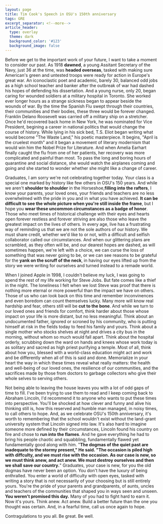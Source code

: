 ```yaml
---
layout: page
title: Tim Cook's Speech in OSU's 150th anniversary
tags: GRE
excerpt_separator: <!--more-->
article_header:
  type: overlay
  theme: dark
  background_color: '#123'
  background_image: false
---
```


Before we get to the important work of your future, I want to take a moment to consider our past. As 1918 **dawned**, a young Assitant Secretary of the Navy, just 36 at the time, was **headed overseas**, tasked with making sure American's green and untested troops were ready for action in Europe's great war. An iconoclastic poet and academic, barely 30, balanced odd jobs as a high school teacher and banker after the outbreak of war had dashed his hopes of defending his dissertation. And a young nurse, only 20, began caring for wounded soldiers at a military hospital in Toronto. She worked ever longer hours as a strange sickness began to appear beside the wounds of war. By the time the Spanish Flu swept through their countries, their communities and their bodies, these three would be forever changed. Franklin Delano Roosevelt was carried off a military ship on a stretcher. Once he'd recovered back home in New York, he was nominated for Vice President, begining a career in national politics that would change the course of history. While lying in his sick bed, T.S. Eliot began writing what would become "The Waste Land," his poetic masterpiece. It begins, "April is the cruelest month" and it began a movement of literary modernism that would win him the Nobel Prize for Literature. And when Amelia Earhart finally caught the flu from one of her patients, her recovery was more complicated and painful than most. To pass the long and boring hours of quarantine and social distance, she would watch the airplanes coming and going and she started to wonder whether she might like a change of career. 

Graduates, I am sorry we're not celebrating together today. Your class is a special one marked by history like few others in OSU's 150 years. And while we aren't **shoulder to shoulder** in the Horseshoe,**filling into the rafters**, I know your parents, your loved ones, your friends and teachers are no less overwhelmed with the pride in you and in what you have achieved. **It can be difficult to see the whole picture when you're still inside the frame**, but I hope you **wear these uncommon circumstances as a badge of honor**. Those who meet times of historical challenge with their eyes and hearts open forever restless and forever striving are also those who leave the greatest impact on the lives of others. In every age, live has a frustrating way of reminding us that we are not the sole authors of our history. We must share credit, whether we'd like to or not, with a difficult and selfish collaborator called our circumstances. And when our glittering plans are scrambled, as they often will be, and our dearest hopes are dashed, as will sometimes happen, we're left with a choice, we can curse the loss of something that was never going to be, or we can see reasons to be grateful for the **yank on the scruff of the neck**, in having our eyes lifted up from the story we were writing for ourselves and turned instead to a remade world. 

When I joined Apple in 1998, I couldn't believe my luck, I was going to spend the rest of my life working for Steve Jobs. But fate comes like a thief in the night. The loneliness I felt when we lost Steve was proof that there is nothing more eternal or more powerful than the impact we have on others. Those of us who can look back on this time and remember inconvinences and even boredom can count themselves lucky. Many more will know real hardship and fear, others still will be **cut to the bone**. And while we turn to our loved ones and friends for comfort, think harder about those whose impact on your life is more distant, but no less meaningful. Think about an undocumented father, ignored or scroned by his community, who is putting himself at risk in the fields today to feed his family and yours. Think about a single mother who stocks shelves at night and drives a city bus in the morning, without whom so much would fall apart. Think about the hospital orderly, scrubbing down the ward on hands and knees whose work today is as solitary and sacred as high priest purifying a temple. Most of all, think about how you, blessed with a world-class education might act and work and be differently when all of this is said and done. Memorialize in your heart the way in which these times reveal what really matters: the health and well-being of our loved ones, the resilience of our communities, and the sacrifices made by those from doctors to garbage collectors who give their whole selves to serving others. 

Not being able to leaving the house leaves you with a lot of odd gaps of time to fill. I've been trying to use them to read and I keep coming back to Abraham Lincoln, I'd recommend it to anyone who wants to put these times into perspective. You'll be shocked at how clever and funny and alive his thinking still is, how this reserved and humble man managed, in noisy times, to call others to hope. And, as we celebrate OSU's 150th anniversary, it's worth to remembering that the school wouldn't exist without the land-grant university system that Lincoln signed into law. It's also hard to imagine someone more defined by their circumstances, Lincoln found his country on fire and chose to **run into the flames**. And he gave everything he had to bring his people chaotic and squabbling, fundamentally flawed yet fundamentally good along with him. "**The dogmas of the quiet past are inadequate to the stormy present," He said. "The occasion is piled high with diffculty, and we must rise with the occasion. As our case is new, so we must think anew, and act anew. We must destroy ourselves and then we shall save our country.**" Graduates, your case is new, for you the old dogmas have never been an option. You don't have the luxury of being enthralled. You enter a world of difficulty with open eyes, tasked with writing a story that is not necessarily of your choosing but is still entirely yours. You're the pride of your parents and grandparents, of aunts, uncles and teachers of the communities that shaped you in ways seen and unseen. **You weren't promised this day.** Many of you had to fight hard to earn it. Now it's yours. Think anew. Act anew. Build a better future than the one you thought was certain. And, in a fearful time, call us once again to hope. 

Contragulations to you all. Be great. Be well. 

